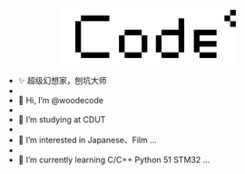 <p align = "center">
	<img alt="Logo" src="Code.png">
</p>

- ✨ 超级幻想家，刨坑大师
- 
- 👋 Hi, I’m @woodecode
- 
- 📖 I’m studying at CDUT
- 
- 👀 I’m interested in Japanese、Film ...
- 
- 🌱 I’m currently learning C/C++ Python 51 STM32 ...


